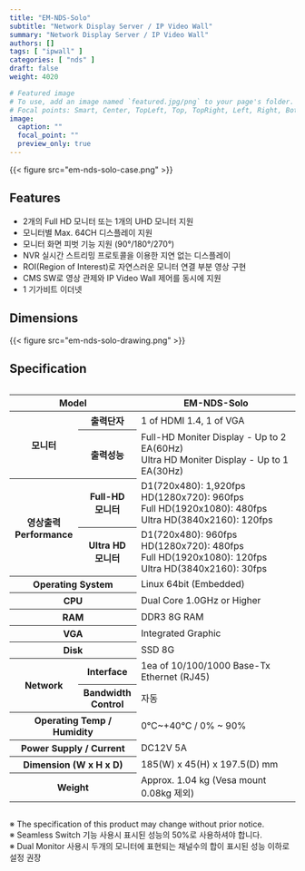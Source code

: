 ```yaml
---
title: "EM-NDS-Solo"
subtitle: "Network Display Server / IP Video Wall"
summary: "Network Display Server / IP Video Wall"
authors: []
tags: [ "ipwall" ]
categories: [ "nds" ]
draft: false
weight: 4020

# Featured image
# To use, add an image named `featured.jpg/png` to your page's folder.
# Focal points: Smart, Center, TopLeft, Top, TopRight, Left, Right, BottomLeft, Bottom, BottomRight.
image:
  caption: ""
  focal_point: ""
  preview_only: true
---
```


<div class="container">
<div class="row justify-content-center">
<div class="col-sm-6">

{{< figure src="em-nds-solo-case.png" >}}

</div>
</div>
</div>

## Features

- 2개의 Full HD 모니터 또는 1개의 UHD 모니터 지원 
- 모니터별 Max. 64CH 디스플레이 지원
- 모니터 화면 피벗 기능 지원 (90°/180°/270°)
- NVR 실시간 스트리밍 프로토콜을 이용한 지연 없는 디스플레이 
- ROI(Region of Interest)로 자연스러운 모니터 연결 부분 영상 구현
- CMS SW로 영상 관제와 IP Video Wall 제어를 동시에 지원
- 1 기가비트 이더넷

## Dimensions

{{< figure src="em-nds-solo-drawing.png" >}}

## Specification

<div style="overflow-x: auto">
<table class="spec">
<thead>
<tr>
<th colspan="2">Model</th>
<th>EM-NDS-Solo</th>
</tr>
</thead>
<tbody>
<tr>
<th rowspan="2">모니터</th>
<th>출력단자</th>
<td>1 of HDMI 1.4, 1 of VGA</td>
</tr>
<tr>
<th>출력성능</th>
<td>Full-HD Moniter Display - Up to 2 EA(60Hz)<br>Ultra HD Moniter Display - Up to 1 EA(30Hz)</td>
</tr>
<tr>
<th rowspan="2">영상출력<br>Performance</th>
<th>Full-HD<br>모니터</th>
<td>D1(720x480): 1,920fps<br>
    HD(1280x720): 960fps<br>
    Full HD(1920x1080): 480fps<br>
    Ultra HD(3840x2160): 120fps</td>
</tr>
<tr>
<th>Ultra HD<br>모니터</th>
<td>D1(720x480): 960fps<br>
    HD(1280x720): 480fps<br>
    Full HD(1920x1080): 120fps<br>
    Ultra HD(3840x2160): 30fps</td>
</tr>
<tr>
<th colspan="2">Operating System</th>
<td>Linux 64bit (Embedded)</td>
</tr>
<tr>
<th colspan="2">CPU</th>
<td>Dual Core 1.0GHz or Higher</td>
</tr>
<tr>
<th colspan="2">RAM</th>
<td>DDR3 8G RAM</td>
</tr>
<tr>
<th colspan="2">VGA</th>
<td>Integrated Graphic</td>
</tr>
<tr>
<th colspan="2">Disk</th>
<td>SSD 8G</td>
</tr>
<tr>
<th rowspan="2">Network</th>
<th>Interface</th>
<td>1ea of 10/100/1000 Base-Tx Ethernet (RJ45)</td>
</tr>
<tr>
<th>Bandwidth<br>Control</th>
<td>자동</td>
</tr>
<tr>
<th colspan="2">Operating Temp / Humidity</th>
<td>0℃~+40℃ / 0% ~ 90%</td>
</tr>
<tr>
<th colspan="2">Power Supply / Current</th>
<td>DC12V 5A</td>
</tr>
<tr>
<th colspan="2">Dimension (W x H x D)</th>
<td>185(W) x 45(H) x 197.5(D) mm</td>
</tr>
<tr>
<th colspan="2">Weight</th>
<td>Approx. 1.04 kg (Vesa mount 0.08kg 제외)</td>
</tr>
</tbody>
</table>
</div>

※ The specification of this product may change without prior notice.  
※ Seamless Switch 기능 사용시 표시된 성능의 50%로 사용하셔야 합니다.  
※ Dual Monitor 사용시 두개의 모니터에 표현되는 채널수의 합이 표시된 성능 이하로 설정 권장
